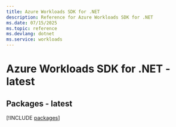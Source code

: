```yaml
---
title: Azure Workloads SDK for .NET
description: Reference for Azure Workloads SDK for .NET
ms.date: 07/15/2025
ms.topic: reference
ms.devlang: dotnet
ms.service: workloads
---
```

# Azure Workloads SDK for .NET - latest
## Packages - latest
[!INCLUDE [packages](workloads-index.md)]